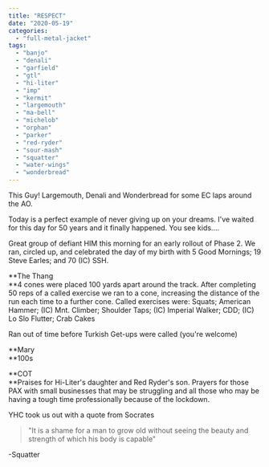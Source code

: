 ```yaml
---
title: "RESPECT"
date: "2020-05-19"
categories: 
  - "full-metal-jacket"
tags: 
  - "banjo"
  - "denali"
  - "garfield"
  - "gtl"
  - "hi-liter"
  - "imp"
  - "kermit"
  - "largemouth"
  - "ma-bell"
  - "michelob"
  - "orphan"
  - "parker"
  - "red-ryder"
  - "sour-mash"
  - "squatter"
  - "water-wings"
  - "wonderbread"
---
```


This Guy! Largemouth, Denali and Wonderbread for some EC laps around the AO.

Today is a perfect example of never giving up on your dreams. I've waited for this day for 50 years and it finally happened. You see kids....

Great group of defiant HIM this morning for an early rollout of Phase 2. We ran, circled up, and celebrated the day of my birth with 5 Good Mornings; 19 Steve Earles; and 70 (IC) SSH.

**The Thang  
**4 cones were placed 100 yards apart around the track. After completing 50 reps of a called exercise we ran to a cone, increasing the distance of the run each time to a further cone. Called exercises were: Squats; American Hammer; (IC) Mnt. Climber; Shoulder Taps; (IC) Imperial Walker; CDD; (IC) Lo Slo Flutter; Crab Cakes

Ran out of time before Turkish Get-ups were called (you're welcome)

**Mary  
**100s

**COT  
**Praises for Hi-Liter's daughter and Red Ryder's son. Prayers for those PAX with small businesses that may be struggling and all those who may be having a tough time professionally because of the lockdown.

YHC took us out with a quote from Socrates

> "It is a shame for a man to grow old without seeing the beauty and strength of which his body is capable"

\-Squatter
